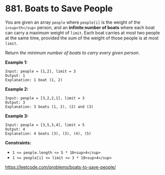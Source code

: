# 881\. Boats to Save People

You are given an array `people` where `people[i]` is the weight of the `i<sup>th</sup>` person, and an **infinite number of boats** where each boat can carry a maximum weight of `limit`. Each boat carries at most two people at the same time, provided the sum of the weight of those people is at most `limit`.

Return _the minimum number of boats to carry every given person_.

**Example 1:**

```
Input: people = [1,2], limit = 3
Output: 1
Explanation: 1 boat (1, 2)

```

**Example 2:**

```
Input: people = [3,2,2,1], limit = 3
Output: 3
Explanation: 3 boats (1, 2), (2) and (3)

```

**Example 3:**

```
Input: people = [3,5,3,4], limit = 5
Output: 4
Explanation: 4 boats (3), (3), (4), (5)

```

**Constraints:**

-   `1 <= people.length <= 5 * 10<sup>4</sup>`
-   `1 <= people[i] <= limit <= 3 * 10<sup>4</sup>`

https://leetcode.com/problems/boats-to-save-people/